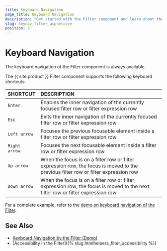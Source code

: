 ```yaml
---
title: Keyboard Navigation
page_title: Keyboard Navigation
description: "Get started with the Filter component and learn about the accessibility support it provides through its keyboard navigation functionality."
slug: keynav_filter_aspnetcore
position: 2
---
```


# Keyboard Navigation

The keyboard navigation of the Filter component is always available.

The {{ site.product }} Filter component supports the following keyboard shortcuts:

| SHORTCUT						| DESCRIPTION				                                                        |
|:---                 |:---                                                                                         |
| `Enter`             | Enables the inner navigation of the currently focused filter row or filter expression row   |  
| `Esc`               | Exits the inner navigation of the currently focused filter row or filter expression row     |
| `Left arrow`        | Focuses the previous focusable element inside a filter row or filter expression row         |
| `Right arrow`       | Focuses the next focusable element inside a filter row or filter expression row             |
| `Up arrow`          | When the focus is on a filter row or filter expression row, the focus is moved to the previous filter row or filter expression row|
| `Down arrow`        | When the focus is on a filter row or filter expression row, the focus is moved to the next filter row or filter expression row|

For a complete example, refer to the [demo on keyboard navigation of the Filter](https://demos.telerik.com/{{site.platform}}/filter/keyboard-navigation).

## See Also

* [Keyboard Navigation by the Filter (Demo)](https://demos.telerik.com/{{site.platform}}/filter/keyboard-navigation)
* [Accessibility in the Filter]({% slug htmlhelpers_filter_accessibility %})
